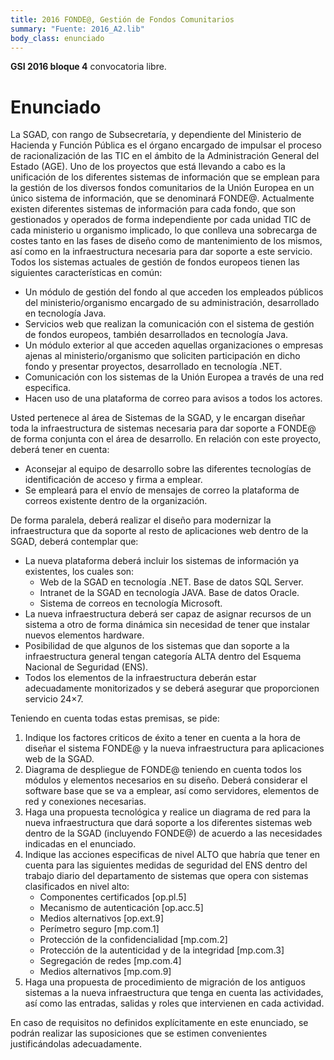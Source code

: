 ```yaml
---
title: 2016 FONDE@, Gestión de Fondos Comunitarios
summary: "Fuente: 2016_A2.lib"
body_class: enunciado
---
```


**GSI 2016 bloque 4** convocatoria libre.

# Enunciado

La SGAD, con rango de Subsecretaría, y dependiente del Ministerio de Hacienda y Función Pública es el
órgano encargado de impulsar el proceso de racionalización de las TIC en el ámbito de la Administración
General del Estado (AGE). Uno de los proyectos que está llevando a cabo es la unificación de los diferentes sistemas
de información que se emplean para la gestión de los diversos fondos comunitarios de la Unión Europea en un
único sistema de información, que se denominará FONDE@. Actualmente existen diferentes sistemas de
información para cada fondo, que son gestionados y operados de forma independiente por cada unidad TIC de cada
ministerio u organismo implicado, lo que conlleva una sobrecarga de costes tanto en las fases de diseño como
de mantenimiento de los mismos, así como en la infraestructura necesaria para dar soporte a este servicio. Todos
los sistemas actuales de gestión de fondos europeos tienen las siguientes características en común:

* Un módulo de gestión del fondo al que acceden los empleados públicos del ministerio/organismo
encargado de su administración, desarrollado en tecnología Java.
* Servicios web que realizan la comunicación con el sistema de gestión de fondos europeos, también
desarrollados en tecnología Java.
* Un módulo exterior al que acceden aquellas organizaciones o empresas ajenas al ministerio/organismo
que soliciten participación en dicho fondo y presentar proyectos, desarrollado en tecnología .NET.
* Comunicación con los sistemas de la Unión Europea a través de una red especifica.
* Hacen uso de una plataforma de correo para avisos a todos los actores.

Usted pertenece al área de Sistemas de la SGAD, y le encargan diseñar toda la infraestructura de sistemas
necesaria para dar soporte a FONDE@ de forma conjunta con el área de desarrollo. En relación con este
proyecto, deberá tener en cuenta:

* Aconsejar al equipo de desarrollo sobre las diferentes tecnologías de identificación de acceso y
firma a emplear.
* Se empleará para el envío de mensajes de correo la plataforma de correos existente dentro de la
organización.

De forma paralela, deberá realizar el diseño para modernizar la infraestructura que da soporte al resto de
aplicaciones web dentro de la SGAD, deberá contemplar que:

* La nueva plataforma deberá incluir los sistemas de información ya existentes, los cuales son:
    * Web de la SGAD en tecnología .NET. Base de datos SQL Server.
    * Intranet de la SGAD en tecnología JAVA. Base de datos Oracle.
    * Sistema de correos en tecnología Microsoft.
* La nueva infraestructura deberá ser capaz de asignar recursos de un sistema a otro de forma
dinámica sin necesidad de tener que instalar nuevos elementos hardware.
* Posibilidad de que algunos de los sistemas que dan soporte a la infraestructura general tengan
categoría ALTA dentro del Esquema Nacional de Seguridad (ENS).
* Todos los elementos de la infraestructura deberán estar adecuadamente monitorizados y se deberá
asegurar que proporcionen servicio 24×7.

Teniendo en cuenta todas estas premisas, se pide:

1. Indique los factores criticos de éxito a tener en cuenta a la hora de diseñar el sistema FONDE@ y
la nueva infraestructura para aplicaciones web de la SGAD.
2. Diagrama de despliegue de FONDE@ teniendo en cuenta todos los módulos y elementos necesarios
en su diseño. Deberá considerar el software base que se va a emplear, así como servidores, elementos
de red y conexiones necesarias.
3. Haga una propuesta tecnológica y realice un diagrama de red para la nueva infraestructura que dará
soporte a los diferentes sistemas web dentro de la SGAD (incluyendo FONDE@) de acuerdo a las
necesidades indicadas en el enunciado.
4. Indique las acciones especificas de nivel ALTO que habría que tener en cuenta para las siguientes
medidas de seguridad del ENS dentro del trabajo diario del departamento de sistemas que opera con
sistemas clasificados en nivel alto:
    * Componentes certificados [op.pl.5]
    * Mecanismo de autenticación [op.acc.5]
    * Medios alternativos [op.ext.9]
    * Perímetro seguro [mp.com.1]
    * Protección de la confidencialidad [mp.com.2]
    * Protección de la autenticidad y de la integridad [mp.com.3]
    * Segregación de redes [mp.com.4]
    * Medios alternativos [mp.com.9]
5. Haga una propuesta de procedimiento de migración de los antiguos sistemas a la nueva infraestructura
que tenga en cuenta las actividades, así como las entradas, salidas y roles que intervienen en cada
actividad.

En caso de requisitos no definidos explícitamente en este enunciado, se podrán realizar las suposiciones
que se estimen convenientes justificándolas adecuadamente.

